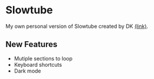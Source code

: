 # Slowtube

My own personal version of Slowtube created by DK [(link)](https://www.dkthehuman.com/slowtube/).

## New Features
- Mutiple sections to loop
- Keyboard shortcuts
- Dark mode